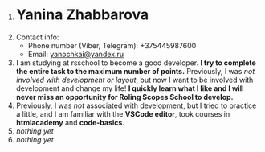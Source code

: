 1. # Yanina Zhabbarova
2. Contact info:
    * Phone number (Viber, Telegram): +375445987600
    * Email: yanochkai@yandex.ru
3. I am studying at rsschool to become a good developer. **I try to complete the entire task to the maximum number of points.** Previously, I was *not involved with development or layout*, but now I want to be involved with development and change my life! **I quickly learn what I like and I will never miss an opportunity for Roling Scopes School to develop.**
4. Previously, I was *not* associated with development, but I tried to practice a little, and I am familiar with the **VSCode editor**, took courses in **htmlacademy** and **code-basics**.
5. *nothing yet*
6. *nothing yet*

